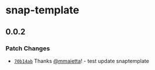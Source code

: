 # snap-template

## 0.0.2

### Patch Changes

- [`70b14ab`](https://github.com/electron-userland/electron-builder-binaries/commit/70b14abbdb338b0d71b7c1b660f1920e1ea404bd) Thanks [@mmaietta](https://github.com/mmaietta)! - test update snaptemplate
